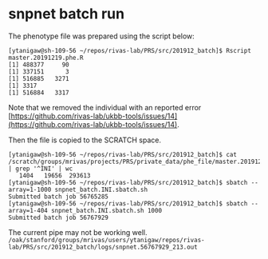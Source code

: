 # snpnet batch run

The phenotype file was prepared using the script below:

```{bash}
[ytanigaw@sh-109-56 ~/repos/rivas-lab/PRS/src/201912_batch]$ Rscript master.20191219.phe.R
[1] 488377     90
[1] 337151      3
[1] 516885   3271
[1] 3317
[1] 516884   3317
```

Note that we removed the individual with an reported error [https://github.com/rivas-lab/ukbb-tools/issues/14](https://github.com/rivas-lab/ukbb-tools/issues/14).

Then the file is copied to the SCRATCH space.

```{bash}
[ytanigaw@sh-109-56 ~/repos/rivas-lab/PRS/src/201912_batch]$ cat /scratch/groups/mrivas/projects/PRS/private_data/phe_file/master.20191219.phe.info.tsv | grep '^INI' | wc
   1404   19656  293613
[ytanigaw@sh-109-56 ~/repos/rivas-lab/PRS/src/201912_batch]$ sbatch --array=1-1000 snpnet_batch.INI.sbatch.sh
Submitted batch job 56765285
[ytanigaw@sh-109-56 ~/repos/rivas-lab/PRS/src/201912_batch]$ sbatch --array=1-404 snpnet_batch.INI.sbatch.sh 1000
Submitted batch job 56767929
```

The current pipe may not be working well.
`/oak/stanford/groups/mrivas/users/ytanigaw/repos/rivas-lab/PRS/src/201912_batch/logs/snpnet.56767929_213.out`
